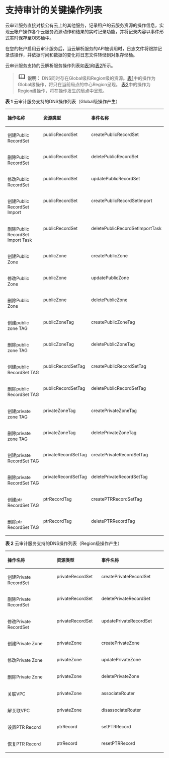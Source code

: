 # 支持审计的关键操作列表<a name="dns_usermanual_0043"></a>

云审计服务直接对接公有云上的其他服务，记录租户的云服务资源的操作信息，实现云帐户操作各个云服务资源动作和结果的实时记录功能，并将记录内容以事件形式实时保存至OBS桶中。

在您的帐户启用云审计服务后，当云解析服务的API被调用时，日志文件将跟踪记录该操作，并依据时间和数据的变化将日志文件转储到对象存储桶。

云审计服务支持的云解析服务操作列表如[表1](#table149110413017)和[表2](#table155718451405)所示。

>![](public_sys-resources/icon-note.gif) **说明：** 
>DNS同时存在Global级和Region级的资源。[表1](#table149110413017)中的操作为Global级操作，将只在当前局点的中心Region呈现。
>[表2](#table155718451405)中的操作为Region级操作，将在操作发生的局点中呈现。

**表 1**  云审计服务支持的DNS操作列表（Global级操作产生）

<a name="table149110413017"></a>
<table><thead align="left"><tr id="row159216411903"><th class="cellrowborder" valign="top" width="35.23%" id="mcps1.2.4.1.1"><p id="p892144117015"><a name="p892144117015"></a><a name="p892144117015"></a><strong id="b89210411409"><a name="b89210411409"></a><a name="b89210411409"></a>操作名称</strong></p>
</th>
<th class="cellrowborder" valign="top" width="24.97%" id="mcps1.2.4.1.2"><p id="p1194104112010"><a name="p1194104112010"></a><a name="p1194104112010"></a><strong id="b19419411400"><a name="b19419411400"></a><a name="b19419411400"></a>资源类型</strong></p>
</th>
<th class="cellrowborder" valign="top" width="39.800000000000004%" id="mcps1.2.4.1.3"><p id="p11946413018"><a name="p11946413018"></a><a name="p11946413018"></a><strong id="b79614414016"><a name="b79614414016"></a><a name="b79614414016"></a>事件名称</strong></p>
</th>
</tr>
</thead>
<tbody><tr id="row51023413013"><td class="cellrowborder" valign="top" width="35.23%" headers="mcps1.2.4.1.1 "><p id="p9102741704"><a name="p9102741704"></a><a name="p9102741704"></a>创建Public RecordSet</p>
</td>
<td class="cellrowborder" valign="top" width="24.97%" headers="mcps1.2.4.1.2 "><p id="p161029416011"><a name="p161029416011"></a><a name="p161029416011"></a>publicRecordSet</p>
</td>
<td class="cellrowborder" valign="top" width="39.800000000000004%" headers="mcps1.2.4.1.3 "><p id="p210274111018"><a name="p210274111018"></a><a name="p210274111018"></a>createPublicRecordSet</p>
</td>
</tr>
<tr id="row1102174119011"><td class="cellrowborder" valign="top" width="35.23%" headers="mcps1.2.4.1.1 "><p id="p710218418018"><a name="p710218418018"></a><a name="p710218418018"></a>删除Public RecordSet</p>
</td>
<td class="cellrowborder" valign="top" width="24.97%" headers="mcps1.2.4.1.2 "><p id="p4103114115020"><a name="p4103114115020"></a><a name="p4103114115020"></a>publicRecordSet</p>
</td>
<td class="cellrowborder" valign="top" width="39.800000000000004%" headers="mcps1.2.4.1.3 "><p id="p81034418014"><a name="p81034418014"></a><a name="p81034418014"></a>deletePublicRecordSet</p>
</td>
</tr>
<tr id="row131032411107"><td class="cellrowborder" valign="top" width="35.23%" headers="mcps1.2.4.1.1 "><p id="p1710310410019"><a name="p1710310410019"></a><a name="p1710310410019"></a>修改Public RecordSet</p>
</td>
<td class="cellrowborder" valign="top" width="24.97%" headers="mcps1.2.4.1.2 "><p id="p11038414014"><a name="p11038414014"></a><a name="p11038414014"></a>publicRecordSet</p>
</td>
<td class="cellrowborder" valign="top" width="39.800000000000004%" headers="mcps1.2.4.1.3 "><p id="p13103164117019"><a name="p13103164117019"></a><a name="p13103164117019"></a>updatePublicRecordSet</p>
</td>
</tr>
<tr id="row114172418114"><td class="cellrowborder" valign="top" width="35.23%" headers="mcps1.2.4.1.1 "><p id="p489622410112"><a name="p489622410112"></a><a name="p489622410112"></a>创建Public RecordSet Import</p>
</td>
<td class="cellrowborder" valign="top" width="24.97%" headers="mcps1.2.4.1.2 "><p id="p1989617241118"><a name="p1989617241118"></a><a name="p1989617241118"></a>publicRecordSet</p>
</td>
<td class="cellrowborder" valign="top" width="39.800000000000004%" headers="mcps1.2.4.1.3 "><p id="p289616241717"><a name="p289616241717"></a><a name="p289616241717"></a>createPublicRecordSetImport</p>
</td>
</tr>
<tr id="row04621021515"><td class="cellrowborder" valign="top" width="35.23%" headers="mcps1.2.4.1.1 "><p id="p1789611241317"><a name="p1789611241317"></a><a name="p1789611241317"></a>删除Public RecordSet Import Task</p>
</td>
<td class="cellrowborder" valign="top" width="24.97%" headers="mcps1.2.4.1.2 "><p id="p38961424412"><a name="p38961424412"></a><a name="p38961424412"></a>publicRecordSet</p>
</td>
<td class="cellrowborder" valign="top" width="39.800000000000004%" headers="mcps1.2.4.1.3 "><p id="p17896224614"><a name="p17896224614"></a><a name="p17896224614"></a>deletePublicRecordSetImportTask</p>
</td>
</tr>
<tr id="row910416414014"><td class="cellrowborder" valign="top" width="35.23%" headers="mcps1.2.4.1.1 "><p id="p12104541301"><a name="p12104541301"></a><a name="p12104541301"></a>创建Public Zone</p>
</td>
<td class="cellrowborder" valign="top" width="24.97%" headers="mcps1.2.4.1.2 "><p id="p110474116014"><a name="p110474116014"></a><a name="p110474116014"></a>publicZone</p>
</td>
<td class="cellrowborder" valign="top" width="39.800000000000004%" headers="mcps1.2.4.1.3 "><p id="p71073411306"><a name="p71073411306"></a><a name="p71073411306"></a>createPublicZone</p>
</td>
</tr>
<tr id="row1010716411403"><td class="cellrowborder" valign="top" width="35.23%" headers="mcps1.2.4.1.1 "><p id="p151073411406"><a name="p151073411406"></a><a name="p151073411406"></a>修改Public Zone</p>
</td>
<td class="cellrowborder" valign="top" width="24.97%" headers="mcps1.2.4.1.2 "><p id="p1110734118018"><a name="p1110734118018"></a><a name="p1110734118018"></a>publicZone</p>
</td>
<td class="cellrowborder" valign="top" width="39.800000000000004%" headers="mcps1.2.4.1.3 "><p id="p151071141605"><a name="p151071141605"></a><a name="p151071141605"></a>updatePublicZone</p>
</td>
</tr>
<tr id="row611294117013"><td class="cellrowborder" valign="top" width="35.23%" headers="mcps1.2.4.1.1 "><p id="p12112154114013"><a name="p12112154114013"></a><a name="p12112154114013"></a>删除Public Zone</p>
</td>
<td class="cellrowborder" valign="top" width="24.97%" headers="mcps1.2.4.1.2 "><p id="p151124417013"><a name="p151124417013"></a><a name="p151124417013"></a>publicZone</p>
</td>
<td class="cellrowborder" valign="top" width="39.800000000000004%" headers="mcps1.2.4.1.3 "><p id="p11112174113017"><a name="p11112174113017"></a><a name="p11112174113017"></a>deletePublicZone</p>
</td>
</tr>
<tr id="row131130416012"><td class="cellrowborder" valign="top" width="35.23%" headers="mcps1.2.4.1.1 "><p id="p131139415016"><a name="p131139415016"></a><a name="p131139415016"></a>创建public zone TAG</p>
</td>
<td class="cellrowborder" valign="top" width="24.97%" headers="mcps1.2.4.1.2 "><p id="p91130412018"><a name="p91130412018"></a><a name="p91130412018"></a>publicZoneTag</p>
</td>
<td class="cellrowborder" valign="top" width="39.800000000000004%" headers="mcps1.2.4.1.3 "><p id="p311314413019"><a name="p311314413019"></a><a name="p311314413019"></a>createPublicZoneTag</p>
</td>
</tr>
<tr id="row191131041803"><td class="cellrowborder" valign="top" width="35.23%" headers="mcps1.2.4.1.1 "><p id="p171134411203"><a name="p171134411203"></a><a name="p171134411203"></a>删除public zone TAG</p>
</td>
<td class="cellrowborder" valign="top" width="24.97%" headers="mcps1.2.4.1.2 "><p id="p1211316411506"><a name="p1211316411506"></a><a name="p1211316411506"></a>publicZoneTag</p>
</td>
<td class="cellrowborder" valign="top" width="39.800000000000004%" headers="mcps1.2.4.1.3 "><p id="p91139418015"><a name="p91139418015"></a><a name="p91139418015"></a>deletePublicZoneTag</p>
</td>
</tr>
<tr id="row1311420419012"><td class="cellrowborder" valign="top" width="35.23%" headers="mcps1.2.4.1.1 "><p id="p1811410411308"><a name="p1811410411308"></a><a name="p1811410411308"></a>创建public RecordSet TAG</p>
</td>
<td class="cellrowborder" valign="top" width="24.97%" headers="mcps1.2.4.1.2 "><p id="p411410415020"><a name="p411410415020"></a><a name="p411410415020"></a>publicRecordSetTag</p>
</td>
<td class="cellrowborder" valign="top" width="39.800000000000004%" headers="mcps1.2.4.1.3 "><p id="p181141841603"><a name="p181141841603"></a><a name="p181141841603"></a>createPublicRecordSetTag</p>
</td>
</tr>
<tr id="row14115184120014"><td class="cellrowborder" valign="top" width="35.23%" headers="mcps1.2.4.1.1 "><p id="p011517411008"><a name="p011517411008"></a><a name="p011517411008"></a>删除public RecordSet TAG</p>
</td>
<td class="cellrowborder" valign="top" width="24.97%" headers="mcps1.2.4.1.2 "><p id="p911554113010"><a name="p911554113010"></a><a name="p911554113010"></a>publicRecordSetTag</p>
</td>
<td class="cellrowborder" valign="top" width="39.800000000000004%" headers="mcps1.2.4.1.3 "><p id="p41150411102"><a name="p41150411102"></a><a name="p41150411102"></a>deletePublicRecordSetTag</p>
</td>
</tr>
<tr id="row8103288305"><td class="cellrowborder" valign="top" width="35.23%" headers="mcps1.2.4.1.1 "><p id="p4198129173012"><a name="p4198129173012"></a><a name="p4198129173012"></a>创建private zone TAG</p>
</td>
<td class="cellrowborder" valign="top" width="24.97%" headers="mcps1.2.4.1.2 "><p id="p61981329113017"><a name="p61981329113017"></a><a name="p61981329113017"></a>privateZoneTag</p>
</td>
<td class="cellrowborder" valign="top" width="39.800000000000004%" headers="mcps1.2.4.1.3 "><p id="p3198192915304"><a name="p3198192915304"></a><a name="p3198192915304"></a>createPrivateZoneTag</p>
</td>
</tr>
<tr id="row953202633011"><td class="cellrowborder" valign="top" width="35.23%" headers="mcps1.2.4.1.1 "><p id="p121981829103015"><a name="p121981829103015"></a><a name="p121981829103015"></a>删除private zone TAG</p>
</td>
<td class="cellrowborder" valign="top" width="24.97%" headers="mcps1.2.4.1.2 "><p id="p161981229103011"><a name="p161981229103011"></a><a name="p161981229103011"></a>privateZoneTag</p>
</td>
<td class="cellrowborder" valign="top" width="39.800000000000004%" headers="mcps1.2.4.1.3 "><p id="p181999296309"><a name="p181999296309"></a><a name="p181999296309"></a>deletePrivateZoneTag</p>
</td>
</tr>
<tr id="row1416418245301"><td class="cellrowborder" valign="top" width="35.23%" headers="mcps1.2.4.1.1 "><p id="p1819932914308"><a name="p1819932914308"></a><a name="p1819932914308"></a>创建private RecordSet TAG</p>
</td>
<td class="cellrowborder" valign="top" width="24.97%" headers="mcps1.2.4.1.2 "><p id="p12199629123012"><a name="p12199629123012"></a><a name="p12199629123012"></a>privateRecordSetTag</p>
</td>
<td class="cellrowborder" valign="top" width="39.800000000000004%" headers="mcps1.2.4.1.3 "><p id="p51991629173011"><a name="p51991629173011"></a><a name="p51991629173011"></a>createPrivateRecordSetTag</p>
</td>
</tr>
<tr id="row12158222183019"><td class="cellrowborder" valign="top" width="35.23%" headers="mcps1.2.4.1.1 "><p id="p18199192993010"><a name="p18199192993010"></a><a name="p18199192993010"></a>删除private RecordSet TAG</p>
</td>
<td class="cellrowborder" valign="top" width="24.97%" headers="mcps1.2.4.1.2 "><p id="p1319972912303"><a name="p1319972912303"></a><a name="p1319972912303"></a>privateRecordSetTag</p>
</td>
<td class="cellrowborder" valign="top" width="39.800000000000004%" headers="mcps1.2.4.1.3 "><p id="p1519917295304"><a name="p1519917295304"></a><a name="p1519917295304"></a>deletePrivateRecordSetTag</p>
</td>
</tr>
<tr id="row0368420203017"><td class="cellrowborder" valign="top" width="35.23%" headers="mcps1.2.4.1.1 "><p id="p71995295308"><a name="p71995295308"></a><a name="p71995295308"></a>创建ptr RecordSet TAG</p>
</td>
<td class="cellrowborder" valign="top" width="24.97%" headers="mcps1.2.4.1.2 "><p id="p9199102917306"><a name="p9199102917306"></a><a name="p9199102917306"></a>ptrRecordTag</p>
</td>
<td class="cellrowborder" valign="top" width="39.800000000000004%" headers="mcps1.2.4.1.3 "><p id="p91994298304"><a name="p91994298304"></a><a name="p91994298304"></a>createPTRRecordSetTag</p>
</td>
</tr>
<tr id="row17302318153014"><td class="cellrowborder" valign="top" width="35.23%" headers="mcps1.2.4.1.1 "><p id="p51991329133019"><a name="p51991329133019"></a><a name="p51991329133019"></a>删除ptr RecordSet TAG</p>
</td>
<td class="cellrowborder" valign="top" width="24.97%" headers="mcps1.2.4.1.2 "><p id="p0199029193019"><a name="p0199029193019"></a><a name="p0199029193019"></a>ptrRecordTag</p>
</td>
<td class="cellrowborder" valign="top" width="39.800000000000004%" headers="mcps1.2.4.1.3 "><p id="p15199162911306"><a name="p15199162911306"></a><a name="p15199162911306"></a>deletePTRRecordTag</p>
</td>
</tr>
</tbody>
</table>

**表 2**  云审计服务支持的DNS操作列表（Region级操作产生）

<a name="table155718451405"></a>
<table><thead align="left"><tr id="row155774513015"><th class="cellrowborder" valign="top" width="31.069999999999997%" id="mcps1.2.4.1.1"><p id="p19558104516010"><a name="p19558104516010"></a><a name="p19558104516010"></a><strong id="b125581445301"><a name="b125581445301"></a><a name="b125581445301"></a>操作名称</strong></p>
</th>
<th class="cellrowborder" valign="top" width="28.189999999999998%" id="mcps1.2.4.1.2"><p id="p1655815457011"><a name="p1655815457011"></a><a name="p1655815457011"></a><strong id="b75588451107"><a name="b75588451107"></a><a name="b75588451107"></a>资源类型</strong></p>
</th>
<th class="cellrowborder" valign="top" width="40.739999999999995%" id="mcps1.2.4.1.3"><p id="p135581045200"><a name="p135581045200"></a><a name="p135581045200"></a><strong id="b65582045301"><a name="b65582045301"></a><a name="b65582045301"></a>事件名称</strong></p>
</th>
</tr>
</thead>
<tbody><tr id="row125605451701"><td class="cellrowborder" valign="top" width="31.069999999999997%" headers="mcps1.2.4.1.1 "><p id="p856019451504"><a name="p856019451504"></a><a name="p856019451504"></a>创建Private RecordSet</p>
</td>
<td class="cellrowborder" valign="top" width="28.189999999999998%" headers="mcps1.2.4.1.2 "><p id="p1560114511012"><a name="p1560114511012"></a><a name="p1560114511012"></a>privateRecordSet</p>
</td>
<td class="cellrowborder" valign="top" width="40.739999999999995%" headers="mcps1.2.4.1.3 "><p id="p1156014451501"><a name="p1156014451501"></a><a name="p1156014451501"></a>createPrivateRecordSet</p>
</td>
</tr>
<tr id="row125609459014"><td class="cellrowborder" valign="top" width="31.069999999999997%" headers="mcps1.2.4.1.1 "><p id="p75601745709"><a name="p75601745709"></a><a name="p75601745709"></a>删除Private RecordSet</p>
</td>
<td class="cellrowborder" valign="top" width="28.189999999999998%" headers="mcps1.2.4.1.2 "><p id="p956219451003"><a name="p956219451003"></a><a name="p956219451003"></a>privateRecordSet</p>
</td>
<td class="cellrowborder" valign="top" width="40.739999999999995%" headers="mcps1.2.4.1.3 "><p id="p25621245809"><a name="p25621245809"></a><a name="p25621245809"></a>deletePrivateRecordSet</p>
</td>
</tr>
<tr id="row1556213451002"><td class="cellrowborder" valign="top" width="31.069999999999997%" headers="mcps1.2.4.1.1 "><p id="p13562114514013"><a name="p13562114514013"></a><a name="p13562114514013"></a>修改Private RecordSet</p>
</td>
<td class="cellrowborder" valign="top" width="28.189999999999998%" headers="mcps1.2.4.1.2 "><p id="p456214516014"><a name="p456214516014"></a><a name="p456214516014"></a>privateRecordSet</p>
</td>
<td class="cellrowborder" valign="top" width="40.739999999999995%" headers="mcps1.2.4.1.3 "><p id="p1756234513020"><a name="p1756234513020"></a><a name="p1756234513020"></a>updatePrivateRecordSet</p>
</td>
</tr>
<tr id="row1756224514019"><td class="cellrowborder" valign="top" width="31.069999999999997%" headers="mcps1.2.4.1.1 "><p id="p756214455020"><a name="p756214455020"></a><a name="p756214455020"></a>创建Private Zone</p>
</td>
<td class="cellrowborder" valign="top" width="28.189999999999998%" headers="mcps1.2.4.1.2 "><p id="p15562745909"><a name="p15562745909"></a><a name="p15562745909"></a>privateZone</p>
</td>
<td class="cellrowborder" valign="top" width="40.739999999999995%" headers="mcps1.2.4.1.3 "><p id="p1356212455014"><a name="p1356212455014"></a><a name="p1356212455014"></a>createPrivateZone</p>
</td>
</tr>
<tr id="row2056264519016"><td class="cellrowborder" valign="top" width="31.069999999999997%" headers="mcps1.2.4.1.1 "><p id="p1456311456020"><a name="p1456311456020"></a><a name="p1456311456020"></a>修改Private Zone</p>
</td>
<td class="cellrowborder" valign="top" width="28.189999999999998%" headers="mcps1.2.4.1.2 "><p id="p256319451408"><a name="p256319451408"></a><a name="p256319451408"></a>privateZone</p>
</td>
<td class="cellrowborder" valign="top" width="40.739999999999995%" headers="mcps1.2.4.1.3 "><p id="p75634451509"><a name="p75634451509"></a><a name="p75634451509"></a>updatePrivateZone</p>
</td>
</tr>
<tr id="row656315451703"><td class="cellrowborder" valign="top" width="31.069999999999997%" headers="mcps1.2.4.1.1 "><p id="p556317451301"><a name="p556317451301"></a><a name="p556317451301"></a>删除Private Zone</p>
</td>
<td class="cellrowborder" valign="top" width="28.189999999999998%" headers="mcps1.2.4.1.2 "><p id="p756424514014"><a name="p756424514014"></a><a name="p756424514014"></a>privateZone</p>
</td>
<td class="cellrowborder" valign="top" width="40.739999999999995%" headers="mcps1.2.4.1.3 "><p id="p12564174520020"><a name="p12564174520020"></a><a name="p12564174520020"></a>deletePrivateZone</p>
</td>
</tr>
<tr id="row1456418457016"><td class="cellrowborder" valign="top" width="31.069999999999997%" headers="mcps1.2.4.1.1 "><p id="p25648451403"><a name="p25648451403"></a><a name="p25648451403"></a>关联VPC</p>
</td>
<td class="cellrowborder" valign="top" width="28.189999999999998%" headers="mcps1.2.4.1.2 "><p id="p1565134513013"><a name="p1565134513013"></a><a name="p1565134513013"></a>privateZone</p>
</td>
<td class="cellrowborder" valign="top" width="40.739999999999995%" headers="mcps1.2.4.1.3 "><p id="p1356534512018"><a name="p1356534512018"></a><a name="p1356534512018"></a>associateRouter</p>
</td>
</tr>
<tr id="row45652045506"><td class="cellrowborder" valign="top" width="31.069999999999997%" headers="mcps1.2.4.1.1 "><p id="p15653451706"><a name="p15653451706"></a><a name="p15653451706"></a>解关联VPC</p>
</td>
<td class="cellrowborder" valign="top" width="28.189999999999998%" headers="mcps1.2.4.1.2 "><p id="p456620451002"><a name="p456620451002"></a><a name="p456620451002"></a>privateZone</p>
</td>
<td class="cellrowborder" valign="top" width="40.739999999999995%" headers="mcps1.2.4.1.3 "><p id="p17566144511013"><a name="p17566144511013"></a><a name="p17566144511013"></a>disassociateRouter</p>
</td>
</tr>
<tr id="row0566945604"><td class="cellrowborder" valign="top" width="31.069999999999997%" headers="mcps1.2.4.1.1 "><p id="p156634515019"><a name="p156634515019"></a><a name="p156634515019"></a>设置PTR Record</p>
</td>
<td class="cellrowborder" valign="top" width="28.189999999999998%" headers="mcps1.2.4.1.2 "><p id="p1256612452007"><a name="p1256612452007"></a><a name="p1256612452007"></a>ptrRecord</p>
</td>
<td class="cellrowborder" valign="top" width="40.739999999999995%" headers="mcps1.2.4.1.3 "><p id="p85671845404"><a name="p85671845404"></a><a name="p85671845404"></a>setPTRRecord</p>
</td>
</tr>
<tr id="row135671445207"><td class="cellrowborder" valign="top" width="31.069999999999997%" headers="mcps1.2.4.1.1 "><p id="p18567745501"><a name="p18567745501"></a><a name="p18567745501"></a>恢复PTR Record</p>
</td>
<td class="cellrowborder" valign="top" width="28.189999999999998%" headers="mcps1.2.4.1.2 "><p id="p456854512013"><a name="p456854512013"></a><a name="p456854512013"></a>ptrRecord</p>
</td>
<td class="cellrowborder" valign="top" width="40.739999999999995%" headers="mcps1.2.4.1.3 "><p id="p1856816459018"><a name="p1856816459018"></a><a name="p1856816459018"></a>resetPTRRecord</p>
</td>
</tr>
</tbody>
</table>

